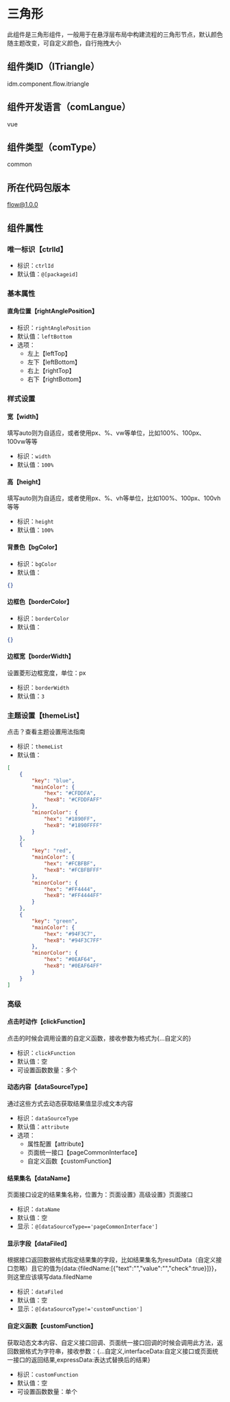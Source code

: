 # 三角形
此组件是三角形组件，一般用于在悬浮层布局中构建流程的三角形节点，默认颜色随主题改变，可自定义颜色，自行拖拽大小
## 组件类ID（ITriangle）
idm.component.flow.itriangle
## 组件开发语言（comLangue）
vue
## 组件类型（comType）
common
## 所在代码包版本
flow@1.0.0
## 组件属性
### 唯一标识【ctrlId】

- 标识：`ctrlId`
- 默认值：`@[packageid]`
### 基本属性
#### 直角位置【rightAnglePosition】

- 标识：`rightAnglePosition`
- 默认值：`leftBottom`
- 选项：
	 - 左上【leftTop】
	 - 左下【leftBottom】
	 - 右上【rightTop】
	 - 右下【rightBottom】

### 样式设置
#### 宽【width】
填写auto则为自适应，或者使用px、%、vw等单位，比如100%、100px、100vw等等
- 标识：`width`
- 默认值：`100%`
#### 高【height】
填写auto则为自适应，或者使用px、%、vh等单位，比如100%、100px、100vh等等
- 标识：`height`
- 默认值：`100%`
#### 背景色【bgColor】

- 标识：`bgColor`
- 默认值：
```json
{}
```
#### 边框色【borderColor】

- 标识：`borderColor`
- 默认值：
```json
{}
```
#### 边框宽【borderWidth】
设置菱形边框宽度，单位：px
- 标识：`borderWidth`
- 默认值：`3`
### 主题设置【themeList】
点击？查看主题设置用法指南
- 标识：`themeList`
- 默认值：
```json
[
    {
        "key": "blue",
        "mainColor": {
            "hex": "#CFDDFA",
            "hex8": "#CFDDFAFF"
        },
        "minorColor": {
            "hex": "#1890FF",
            "hex8": "#1890FFFF"
        }
    },
    {
        "key": "red",
        "mainColor": {
            "hex": "#FCBFBF",
            "hex8": "#FCBFBFFF"
        },
        "minorColor": {
            "hex": "#FF4444",
            "hex8": "#FF4444FF"
        }
    },
    {
        "key": "green",
        "mainColor": {
            "hex": "#94F3C7",
            "hex8": "#94F3C7FF"
        },
        "minorColor": {
            "hex": "#0EAF64",
            "hex8": "#0EAF64FF"
        }
    }
]
```
### 高级
#### 点击时动作【clickFunction】
点击的时候会调用设置的自定义函数，接收参数为格式为{...自定义的}
- 标识：`clickFunction`
- 默认值：空
- 可设置函数数量：多个
#### 动态内容【dataSourceType】
通过这些方式去动态获取结果值显示成文本内容
- 标识：`dataSourceType`
- 默认值：`attribute`
- 选项：
	 - 属性配置【attribute】
	 - 页面统一接口【pageCommonInterface】
	 - 自定义函数【customFunction】

#### 结果集名【dataName】
页面接口设定的结果集名称，位置为：页面设置》高级设置》页面接口
- 标识：`dataName`
- 默认值：空
- 显示：`@[dataSourceType=='pageCommonInterface']`
#### 显示字段【dataFiled】
根据接口返回数据格式指定结果集的字段，比如结果集名为resultData（自定义接口忽略）且它的值为{data:{filedName:[{"text":"","value":"","check":true}]}}，则这里应该填写data.filedName
- 标识：`dataFiled`
- 默认值：空
- 显示：`@[dataSourceType!='customFunction']`
#### 自定义函数【customFunction】
获取动态文本内容、自定义接口回调、页面统一接口回调的时候会调用此方法，返回数据格式为字符串，接收参数：{...自定义,interfaceData:自定义接口或页面统一接口的返回结果,expressData:表达式替换后的结果}
- 标识：`customFunction`
- 默认值：空
- 可设置函数数量：单个